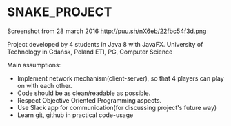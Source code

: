 # SNAKE_PROJECT

Screenshot from 28 march 2016
http://puu.sh/nX6eb/22fbc54f3d.png

Project developed by 4 students in Java 8 with JavaFX.
University of Technology in Gdańsk, Poland
ETI, PG, Computer Science

Main assumptions:
 - Implement network mechanism(client-server), so that 4 players can play on with each other.
 - Code should be as clean/readable as possible.
 - Respect Objective Oriented Programming aspects.
 - Use Slack app for communication(for discussing project's future way)
 - Learn git, github in practical code-usage
